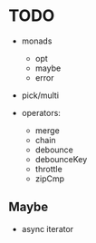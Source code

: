 # TODO

- monads

  - opt
  - maybe
  - error

- pick/multi

- operators:

  - merge
  - chain
  - debounce
  - debounceKey
  - throttle
  - zipCmp

## Maybe

- async iterator
